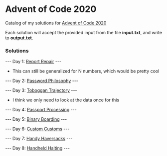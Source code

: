 # Advent of Code 2020
Catalog of my solutions for [Advent of Code 2020](https://adventofcode.com/2020)

Each solution will accept the provided input from the file **input.txt**, and write to **output.txt**.

### Solutions
--- Day 1: [Report Repair](https://github.com/tsalgie/advent_of_code_2020/blob/main/01/report_repair.py) ---
- This can still be generalized for N numbers, which would be pretty cool

--- Day 2: [Password Philosophy](https://github.com/tsalgie/advent_of_code_2020/blob/main/02/password_philosophy.py) ---

--- Day 3: [Toboggan Trajectory](https://github.com/tsalgie/advent_of_code_2020/blob/main/03/toboggan_trajectory.py) ---
- I think we only need to look at the data once for this

--- Day 4: [Passport Processing](https://github.com/tsalgie/advent_of_code_2020/blob/main/04/passport_processing.py) ---

--- Day 5: [Binary Boarding](https://github.com/tsalgie/advent_of_code_2020/blob/main/05/binary_boarding.py) ---

--- Day 6: [Custom Customs](https://github.com/tsalgie/advent_of_code_2020/blob/main/06/custom_customs.py) ---

--- Day 7: [Handy Haversacks](https://github.com/tsalgie/advent_of_code_2020/blob/main/07/handy_haversacks.py) ---

--- Day 8: [Handheld Halting](https://github.com/tsalgie/advent_of_code_2020/blob/main/08/handheld_halting.py) ---